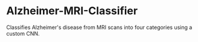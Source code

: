# Alzheimer-MRI-Classifier
Classifies Alzheimer's disease from MRI scans into four categories using a custom CNN.
